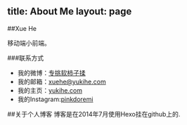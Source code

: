 title: About Me
layout: page
---
##Xue He

移动端小前端。

###联系方式
+ 我的微博：[专挑软柿子揉](http://www.weibo.com/3480820781/)
+ 我的邮箱：[xuehe@yukihe.com](mailto:xuehe@yukihe.com)
+ 我的主页：[yukihe.com](http://yukihe.com)
+ 我的Instagram:[pinkdoremi](http://instagram.com/pinkdoremi)

##关于个人博客
博客是在2014年7月使用Hexo挂在github上的.